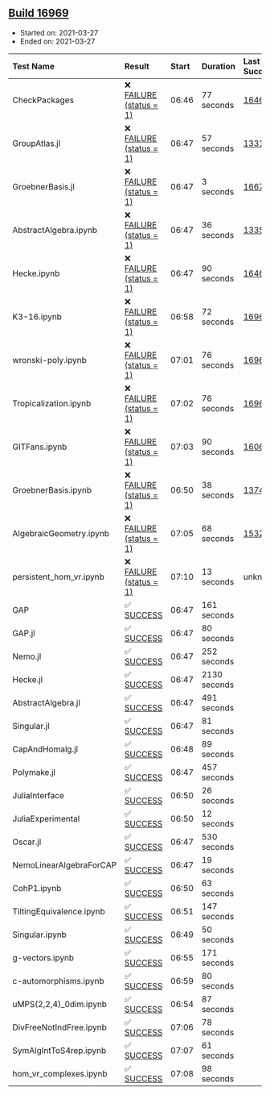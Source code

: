 ## [Build 16969](https://oscarci.mathematik.uni-kl.de/job/oscar/16969/)

* Started on: 2021-03-27
* Ended on: 2021-03-27

| Test Name    | Result | Start | Duration | Last Success | First Failure |
|:-------------|:-------|:------|:---------|:-------------|:--------------|
| CheckPackages | ❌ [FAILURE (status = 1)](https://oscarci.mathematik.uni-kl.de/job/oscar/16969/artifact/logs/build-16969/CheckPackages.log) | 06:46 | 77 seconds | [16463](https://oscarci.mathematik.uni-kl.de/job/oscar/16463/) | [16464](https://oscarci.mathematik.uni-kl.de/job/oscar/16464/) |
| GroupAtlas.jl | ❌ [FAILURE (status = 1)](https://oscarci.mathematik.uni-kl.de/job/oscar/16969/artifact/logs/build-16969/GroupAtlas.jl.log) | 06:47 | 57 seconds | [13311](https://oscarci.mathematik.uni-kl.de/job/oscar/13311/) | [13312](https://oscarci.mathematik.uni-kl.de/job/oscar/13312/) |
| GroebnerBasis.jl | ❌ [FAILURE (status = 1)](https://oscarci.mathematik.uni-kl.de/job/oscar/16969/artifact/logs/build-16969/GroebnerBasis.jl.log) | 06:47 | 3 seconds | [16676](https://oscarci.mathematik.uni-kl.de/job/oscar/16676/) | [16677](https://oscarci.mathematik.uni-kl.de/job/oscar/16677/) |
| AbstractAlgebra.ipynb | ❌ [FAILURE (status = 1)](https://oscarci.mathematik.uni-kl.de/job/oscar/16969/artifact/logs/build-16969/AbstractAlgebra.ipynb.log) | 06:47 | 36 seconds | [13355](https://oscarci.mathematik.uni-kl.de/job/oscar/13355/) | [13356](https://oscarci.mathematik.uni-kl.de/job/oscar/13356/) |
| Hecke.ipynb | ❌ [FAILURE (status = 1)](https://oscarci.mathematik.uni-kl.de/job/oscar/16969/artifact/logs/build-16969/Hecke.ipynb.log) | 06:47 | 90 seconds | [16463](https://oscarci.mathematik.uni-kl.de/job/oscar/16463/) | [16464](https://oscarci.mathematik.uni-kl.de/job/oscar/16464/) |
| K3-16.ipynb | ❌ [FAILURE (status = 1)](https://oscarci.mathematik.uni-kl.de/job/oscar/16969/artifact/logs/build-16969/K3-16.ipynb.log) | 06:58 | 72 seconds | [16968](https://oscarci.mathematik.uni-kl.de/job/oscar/16968/) | [16969](https://oscarci.mathematik.uni-kl.de/job/oscar/16969/) |
| wronski-poly.ipynb | ❌ [FAILURE (status = 1)](https://oscarci.mathematik.uni-kl.de/job/oscar/16969/artifact/logs/build-16969/wronski-poly.ipynb.log) | 07:01 | 76 seconds | [16968](https://oscarci.mathematik.uni-kl.de/job/oscar/16968/) | [16969](https://oscarci.mathematik.uni-kl.de/job/oscar/16969/) |
| Tropicalization.ipynb | ❌ [FAILURE (status = 1)](https://oscarci.mathematik.uni-kl.de/job/oscar/16969/artifact/logs/build-16969/Tropicalization.ipynb.log) | 07:02 | 76 seconds | [16966](https://oscarci.mathematik.uni-kl.de/job/oscar/16966/) | [16967](https://oscarci.mathematik.uni-kl.de/job/oscar/16967/) |
| GITFans.ipynb | ❌ [FAILURE (status = 1)](https://oscarci.mathematik.uni-kl.de/job/oscar/16969/artifact/logs/build-16969/GITFans.ipynb.log) | 07:03 | 90 seconds | [16068](https://oscarci.mathematik.uni-kl.de/job/oscar/16068/) | [16069](https://oscarci.mathematik.uni-kl.de/job/oscar/16069/) |
| GroebnerBasis.ipynb | ❌ [FAILURE (status = 1)](https://oscarci.mathematik.uni-kl.de/job/oscar/16969/artifact/logs/build-16969/GroebnerBasis.ipynb.log) | 06:50 | 38 seconds | [13748](https://oscarci.mathematik.uni-kl.de/job/oscar/13748/) | [13749](https://oscarci.mathematik.uni-kl.de/job/oscar/13749/) |
| AlgebraicGeometry.ipynb | ❌ [FAILURE (status = 1)](https://oscarci.mathematik.uni-kl.de/job/oscar/16969/artifact/logs/build-16969/AlgebraicGeometry.ipynb.log) | 07:05 | 68 seconds | [15322](https://oscarci.mathematik.uni-kl.de/job/oscar/15322/) | [15323](https://oscarci.mathematik.uni-kl.de/job/oscar/15323/) |
| persistent_hom_vr.ipynb | ❌ [FAILURE (status = 1)](https://oscarci.mathematik.uni-kl.de/job/oscar/16969/artifact/logs/build-16969/persistent_hom_vr.ipynb.log) | 07:10 | 13 seconds | unknown | unknown |
| GAP | ✅ [SUCCESS](https://oscarci.mathematik.uni-kl.de/job/oscar/16969/artifact/logs/build-16969/GAP.log) | 06:47 | 161 seconds |  |  |
| GAP.jl | ✅ [SUCCESS](https://oscarci.mathematik.uni-kl.de/job/oscar/16969/artifact/logs/build-16969/GAP.jl.log) | 06:47 | 80 seconds |  |  |
| Nemo.jl | ✅ [SUCCESS](https://oscarci.mathematik.uni-kl.de/job/oscar/16969/artifact/logs/build-16969/Nemo.jl.log) | 06:47 | 252 seconds |  |  |
| Hecke.jl | ✅ [SUCCESS](https://oscarci.mathematik.uni-kl.de/job/oscar/16969/artifact/logs/build-16969/Hecke.jl.log) | 06:47 | 2130 seconds |  |  |
| AbstractAlgebra.jl | ✅ [SUCCESS](https://oscarci.mathematik.uni-kl.de/job/oscar/16969/artifact/logs/build-16969/AbstractAlgebra.jl.log) | 06:47 | 491 seconds |  |  |
| Singular.jl | ✅ [SUCCESS](https://oscarci.mathematik.uni-kl.de/job/oscar/16969/artifact/logs/build-16969/Singular.jl.log) | 06:47 | 81 seconds |  |  |
| CapAndHomalg.jl | ✅ [SUCCESS](https://oscarci.mathematik.uni-kl.de/job/oscar/16969/artifact/logs/build-16969/CapAndHomalg.jl.log) | 06:48 | 89 seconds |  |  |
| Polymake.jl | ✅ [SUCCESS](https://oscarci.mathematik.uni-kl.de/job/oscar/16969/artifact/logs/build-16969/Polymake.jl.log) | 06:47 | 457 seconds |  |  |
| JuliaInterface | ✅ [SUCCESS](https://oscarci.mathematik.uni-kl.de/job/oscar/16969/artifact/logs/build-16969/JuliaInterface.log) | 06:50 | 26 seconds |  |  |
| JuliaExperimental | ✅ [SUCCESS](https://oscarci.mathematik.uni-kl.de/job/oscar/16969/artifact/logs/build-16969/JuliaExperimental.log) | 06:50 | 12 seconds |  |  |
| Oscar.jl | ✅ [SUCCESS](https://oscarci.mathematik.uni-kl.de/job/oscar/16969/artifact/logs/build-16969/Oscar.jl.log) | 06:47 | 530 seconds |  |  |
| NemoLinearAlgebraForCAP | ✅ [SUCCESS](https://oscarci.mathematik.uni-kl.de/job/oscar/16969/artifact/logs/build-16969/NemoLinearAlgebraForCAP.log) | 06:47 | 19 seconds |  |  |
| CohP1.ipynb | ✅ [SUCCESS](https://oscarci.mathematik.uni-kl.de/job/oscar/16969/artifact/logs/build-16969/CohP1.ipynb.log) | 06:50 | 63 seconds |  |  |
| TiltingEquivalence.ipynb | ✅ [SUCCESS](https://oscarci.mathematik.uni-kl.de/job/oscar/16969/artifact/logs/build-16969/TiltingEquivalence.ipynb.log) | 06:51 | 147 seconds |  |  |
| Singular.ipynb | ✅ [SUCCESS](https://oscarci.mathematik.uni-kl.de/job/oscar/16969/artifact/logs/build-16969/Singular.ipynb.log) | 06:49 | 50 seconds |  |  |
| g-vectors.ipynb | ✅ [SUCCESS](https://oscarci.mathematik.uni-kl.de/job/oscar/16969/artifact/logs/build-16969/g-vectors.ipynb.log) | 06:55 | 171 seconds |  |  |
| c-automorphisms.ipynb | ✅ [SUCCESS](https://oscarci.mathematik.uni-kl.de/job/oscar/16969/artifact/logs/build-16969/c-automorphisms.ipynb.log) | 06:59 | 80 seconds |  |  |
| uMPS(2,2,4)_0dim.ipynb | ✅ [SUCCESS](https://oscarci.mathematik.uni-kl.de/job/oscar/16969/artifact/logs/build-16969/uMPS-2-2-4-_0dim.ipynb.log) | 06:54 | 87 seconds |  |  |
| DivFreeNotIndFree.ipynb | ✅ [SUCCESS](https://oscarci.mathematik.uni-kl.de/job/oscar/16969/artifact/logs/build-16969/DivFreeNotIndFree.ipynb.log) | 07:06 | 78 seconds |  |  |
| SymAlgIntToS4rep.ipynb | ✅ [SUCCESS](https://oscarci.mathematik.uni-kl.de/job/oscar/16969/artifact/logs/build-16969/SymAlgIntToS4rep.ipynb.log) | 07:07 | 61 seconds |  |  |
| hom_vr_complexes.ipynb | ✅ [SUCCESS](https://oscarci.mathematik.uni-kl.de/job/oscar/16969/artifact/logs/build-16969/hom_vr_complexes.ipynb.log) | 07:08 | 98 seconds |  |  |
